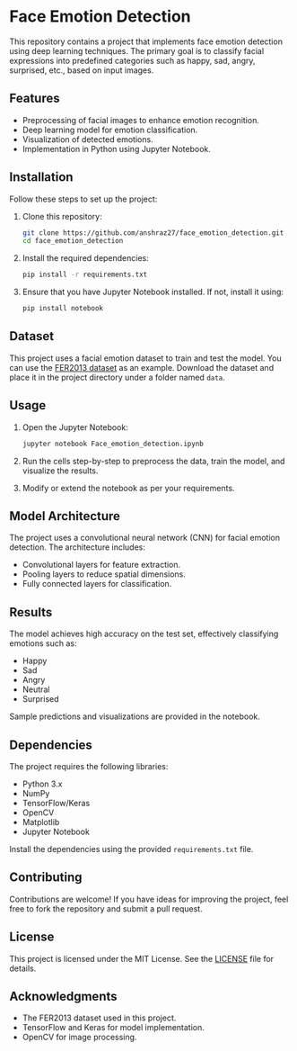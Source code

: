 # Face Emotion Detection

This repository contains a project that implements face emotion detection using deep learning techniques. The primary goal is to classify facial expressions into predefined categories such as happy, sad, angry, surprised, etc., based on input images.

## Features

- Preprocessing of facial images to enhance emotion recognition.
- Deep learning model for emotion classification.
- Visualization of detected emotions.
- Implementation in Python using Jupyter Notebook.

## Installation

Follow these steps to set up the project:

1. Clone this repository:
   ```bash
   git clone https://github.com/anshraz27/face_emotion_detection.git
   cd face_emotion_detection
   ```

2. Install the required dependencies:
   ```bash
   pip install -r requirements.txt
   ```

3. Ensure that you have Jupyter Notebook installed. If not, install it using:
   ```bash
   pip install notebook
   ```

## Dataset

This project uses a facial emotion dataset to train and test the model. You can use the [FER2013 dataset](https://www.kaggle.com/msambare/fer2013) as an example. Download the dataset and place it in the project directory under a folder named `data`.

## Usage

1. Open the Jupyter Notebook:
   ```bash
   jupyter notebook Face_emotion_detection.ipynb
   ```

2. Run the cells step-by-step to preprocess the data, train the model, and visualize the results.

3. Modify or extend the notebook as per your requirements.

## Model Architecture

The project uses a convolutional neural network (CNN) for facial emotion detection. The architecture includes:

- Convolutional layers for feature extraction.
- Pooling layers to reduce spatial dimensions.
- Fully connected layers for classification.

## Results

The model achieves high accuracy on the test set, effectively classifying emotions such as:

- Happy
- Sad
- Angry
- Neutral
- Surprised

Sample predictions and visualizations are provided in the notebook.

## Dependencies

The project requires the following libraries:

- Python 3.x
- NumPy
- TensorFlow/Keras
- OpenCV
- Matplotlib
- Jupyter Notebook

Install the dependencies using the provided `requirements.txt` file.

## Contributing

Contributions are welcome! If you have ideas for improving the project, feel free to fork the repository and submit a pull request.

## License

This project is licensed under the MIT License. See the [LICENSE](LICENSE) file for details.

## Acknowledgments

- The FER2013 dataset used in this project.
- TensorFlow and Keras for model implementation.
- OpenCV for image processing.


